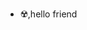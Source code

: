 - ☢️,hello friend


<!---
Buschfsociety/Buschfsociety is a ✨ special ✨ repository because its `README.md` (this file) appears on your GitHub profile.
You can click the Preview link to take a look at your changes.
--->
